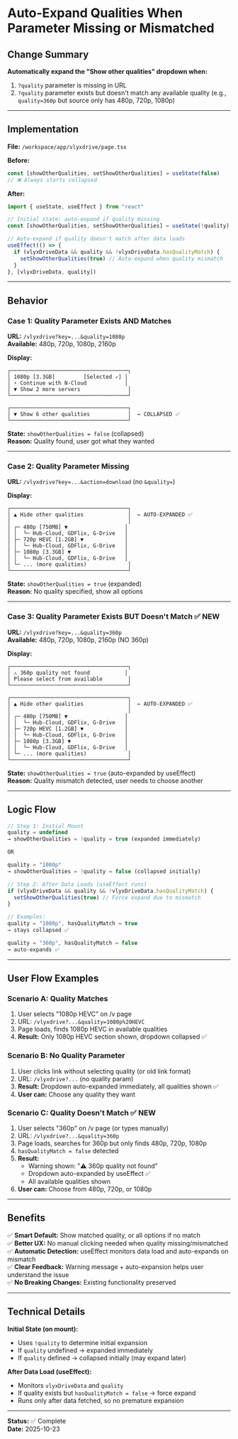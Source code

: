 # Auto-Expand Qualities When Parameter Missing or Mismatched

## Change Summary

**Automatically expand the "Show other qualities" dropdown when:**
1. `?quality` parameter is missing in URL
2. `?quality` parameter exists but doesn't match any available quality (e.g., `quality=360p` but source only has 480p, 720p, 1080p)

---

## Implementation

**File:** `/workspace/app/vlyxdrive/page.tsx`

**Before:**
```typescript
const [showOtherQualities, setShowOtherQualities] = useState(false)
// ❌ Always starts collapsed
```

**After:**
```typescript
import { useState, useEffect } from "react"

// Initial state: auto-expand if quality missing
const [showOtherQualities, setShowOtherQualities] = useState(!quality)

// Auto-expand if quality doesn't match after data loads
useEffect(() => {
  if (vlyxDriveData && quality && !vlyxDriveData.hasQualityMatch) {
    setShowOtherQualities(true) // Auto-expand when quality mismatch
  }
}, [vlyxDriveData, quality])
```

---

## Behavior

### **Case 1: Quality Parameter Exists AND Matches**
**URL:** `/vlyxdrive?key=...&quality=1080p`  
**Available:** 480p, 720p, 1080p, 2160p

**Display:**
```
┌─────────────────────────────────────┐
│ 1080p [3.3GB]         [Selected ✓] │
│ ⚡ Continue with N-Cloud            │
│ ▼ Show 2 more servers               │
└─────────────────────────────────────┘

┌─────────────────────────────────────┐
│ ▼ Show 6 other qualities            │  ← COLLAPSED ✅
└─────────────────────────────────────┘
```

**State:** `showOtherQualities = false` (collapsed)  
**Reason:** Quality found, user got what they wanted

---

### **Case 2: Quality Parameter Missing**
**URL:** `/vlyxdrive?key=...&action=download` (no `&quality=`)

**Display:**
```
┌─────────────────────────────────────┐
│ ▲ Hide other qualities              │  ← AUTO-EXPANDED ✅
│                                     │
│ ┌─ 480p [750MB] ▼                  │
│ │  └─ Hub-Cloud, GDFlix, G-Drive   │
│ ├─ 720p HEVC [1.2GB] ▼             │
│ │  └─ Hub-Cloud, GDFlix, G-Drive   │
│ ├─ 1080p [3.3GB] ▼                 │
│ │  └─ Hub-Cloud, GDFlix, G-Drive   │
│ └─ ... (more qualities)             │
└─────────────────────────────────────┘
```

**State:** `showOtherQualities = true` (expanded)  
**Reason:** No quality specified, show all options

---

### **Case 3: Quality Parameter Exists BUT Doesn't Match** ✅ NEW
**URL:** `/vlyxdrive?key=...&quality=360p`  
**Available:** 480p, 720p, 1080p, 2160p (NO 360p)

**Display:**
```
┌─────────────────────────────────────┐
│ ⚠️ 360p quality not found           │
│ Please select from available        │
└─────────────────────────────────────┘

┌─────────────────────────────────────┐
│ ▲ Hide other qualities              │  ← AUTO-EXPANDED ✅
│                                     │
│ ┌─ 480p [750MB] ▼                  │
│ │  └─ Hub-Cloud, GDFlix, G-Drive   │
│ ├─ 720p HEVC [1.2GB] ▼             │
│ │  └─ Hub-Cloud, GDFlix, G-Drive   │
│ ├─ 1080p [3.3GB] ▼                 │
│ │  └─ Hub-Cloud, GDFlix, G-Drive   │
│ └─ ... (more qualities)             │
└─────────────────────────────────────┘
```

**State:** `showOtherQualities = true` (auto-expanded by useEffect)  
**Reason:** Quality mismatch detected, user needs to choose another

---

## Logic Flow

```typescript
// Step 1: Initial Mount
quality = undefined
→ showOtherQualities = !quality = true (expanded immediately)

OR

quality = "1080p"
→ showOtherQualities = !quality = false (collapsed initially)

// Step 2: After Data Loads (useEffect runs)
if (vlyxDriveData && quality && !vlyxDriveData.hasQualityMatch) {
  setShowOtherQualities(true) // Force expand due to mismatch
}

// Examples:
quality = "1080p", hasQualityMatch = true
→ stays collapsed ✅

quality = "360p", hasQualityMatch = false
→ auto-expands ✅
```

---

## User Flow Examples

### **Scenario A: Quality Matches**
1. User selects "1080p HEVC" on /v page
2. URL: `/vlyxdrive?...&quality=1080p%20HEVC`
3. Page loads, finds 1080p HEVC in available qualities
4. **Result:** Only 1080p HEVC section shown, dropdown collapsed ✅

### **Scenario B: No Quality Parameter**
1. User clicks link without selecting quality (or old link format)
2. URL: `/vlyxdrive?...` (no quality param)
3. **Result:** Dropdown auto-expanded immediately, all qualities shown ✅
4. **User can:** Choose any quality they want

### **Scenario C: Quality Doesn't Match** ✅ NEW
1. User selects "360p" on /v page (or types manually)
2. URL: `/vlyxdrive?...&quality=360p`
3. Page loads, searches for 360p but only finds 480p, 720p, 1080p
4. `hasQualityMatch = false` detected
5. **Result:** 
   - Warning shown: "⚠️ 360p quality not found"
   - Dropdown auto-expanded by useEffect ✅
   - All available qualities shown
6. **User can:** Choose from 480p, 720p, or 1080p

---

## Benefits

✅ **Smart Default:** Show matched quality, or all options if no match  
✅ **Better UX:** No manual clicking needed when quality missing/mismatched  
✅ **Automatic Detection:** useEffect monitors data load and auto-expands on mismatch  
✅ **Clear Feedback:** Warning message + auto-expansion helps user understand the issue  
✅ **No Breaking Changes:** Existing functionality preserved

---

## Technical Details

**Initial State (on mount):**
- Uses `!quality` to determine initial expansion
- If `quality` undefined → expanded immediately
- If `quality` defined → collapsed initially (may expand later)

**After Data Load (useEffect):**
- Monitors `vlyxDriveData` and `quality`
- If quality exists but `hasQualityMatch = false` → force expand
- Runs only after data fetched, so no premature expansion

---

**Status:** ✅ Complete  
**Date:** 2025-10-23
